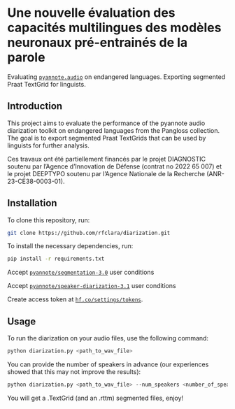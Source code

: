 # Une nouvelle évaluation des capacités multilingues des modèles neuronaux pré-entrainés de la parole

Evaluating [`pyannote.audio`](https://github.com/pyannote/pyannote-audio) on endangered languages. Exporting segmented Praat TextGrid for linguists.

## Introduction

This project aims to evaluate the performance of the pyannote audio diarization toolkit on endangered languages from the Pangloss collection. The goal is to export segmented Praat TextGrids that can be used by linguists for further analysis.

Ces travaux ont été partiellement financés par le projet DIAGNOSTIC soutenu par l’Agence
d’Innovation de Défense (contrat no 2022 65 007) et le projet DEEPTYPO soutenu par
l’Agence Nationale de la Recherche (ANR-23-CE38-0003-01).

## Installation

To clone this repository, run:
```bash
git clone https://github.com/rfclara/diarization.git
```

To install the necessary dependencies, run:

```bash
pip install -r requirements.txt
```
Accept [`pyannote/segmentation-3.0`](https://hf.co/pyannote/segmentation-3.0) user conditions

Accept [`pyannote/speaker-diarization-3.1`](https://hf.co/pyannote/speaker-diarization-3.1) user conditions

Create access token at [`hf.co/settings/tokens`](https://hf.co/settings/tokens).

## Usage

To run the diarization on your audio files, use the following command:

```bash
python diarization.py <path_to_wav_file>
```
You can provide the number of speakers in advance (our experiences showed that this may not improve the results):

```bash
python diarization.py <path_to_wav_file> --num_speakers <number_of_speakers>
```

You will get a .TextGrid (and an .rttm) segmented files, enjoy!
